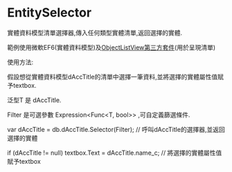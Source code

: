 # EntitySelector
實體資料模型清單選擇器,傳入任何類型實體清單,返回選擇的實體.

範例使用微軟EF6(實體資料模型)及[ObjectListView第三方套件](https://objectlistview.sourceforge.net/cs/index.html)(用於呈現清單)

使用方法:

假設想從實體資料模型dAccTitle的清單中選擇一筆資料,並將選擇的實體屬性值賦予textbox.

泛型T 是 dAccTitle.

Filter 是可選參數 Expression<Func<T, bool>> ,可自定義篩選條件.


var dAccTitle = db.dAccTitle.Selector(Filter);  //  呼叫dAccTitle的選擇器,並返回選擇的實體

if (dAccTitle != null)
    textbox.Text = dAccTitle.name_c;            //  將選擇的實體屬性值賦予textbox
